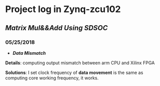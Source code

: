 # Project log in Zynq-zcu102

## ***Matrix Mul&&Add Using SDSOC***

### 05/25/2018

- ***Data Mismatch***

**Details**: computing output mismatch between arm CPU and Xilinx FPGA

**Solutions**: I set clock frequency of **data movement** is the same as computing core working frequency, it works.
